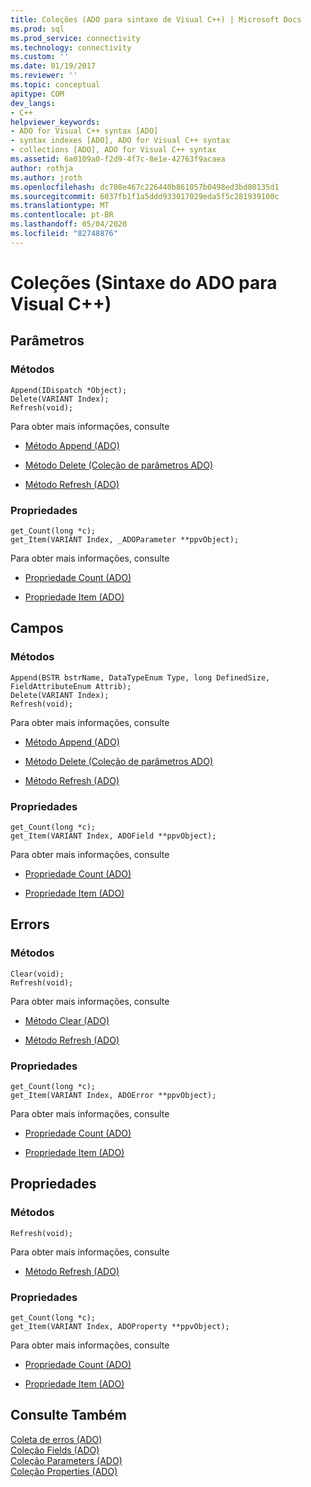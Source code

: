 ```yaml
---
title: Coleções (ADO para sintaxe de Visual C++) | Microsoft Docs
ms.prod: sql
ms.prod_service: connectivity
ms.technology: connectivity
ms.custom: ''
ms.date: 01/19/2017
ms.reviewer: ''
ms.topic: conceptual
apitype: COM
dev_langs:
- C++
helpviewer_keywords:
- ADO for Visual C++ syntax [ADO]
- syntax indexes [ADO], ADO for Visual C++ syntax
- collections [ADO], ADO for Visual C++ syntax
ms.assetid: 6a0109a0-f2d9-4f7c-8e1e-42763f9acaea
author: rothja
ms.author: jroth
ms.openlocfilehash: dc708e467c226440b861057b0498ed3bd80135d1
ms.sourcegitcommit: 6037fb1f1a5ddd933017029eda5f5c281939100c
ms.translationtype: MT
ms.contentlocale: pt-BR
ms.lasthandoff: 05/04/2020
ms.locfileid: "82748876"
---
```

# <a name="collections-ado-for-visual-c-syntax"></a>Coleções (Sintaxe do ADO para Visual C++)
## <a name="parameters"></a>Parâmetros  
  
### <a name="methods"></a>Métodos  
  
```  
Append(IDispatch *Object);  
Delete(VARIANT Index);  
Refresh(void);  
```  
  
 Para obter mais informações, consulte  
  
-   [Método Append (ADO)](../../../ado/reference/ado-api/append-method-ado.md)  
  
-   [Método Delete (Coleção de parâmetros ADO)](../../../ado/reference/ado-api/delete-method-ado-parameters-collection.md)  
  
-   [Método Refresh (ADO)](../../../ado/reference/ado-api/refresh-method-ado.md)  
  
### <a name="properties"></a>Propriedades  
  
```  
get_Count(long *c);  
get_Item(VARIANT Index, _ADOParameter **ppvObject);  
```  
  
 Para obter mais informações, consulte  
  
-   [Propriedade Count (ADO)](../../../ado/reference/ado-api/count-property-ado.md)  
  
-   [Propriedade Item (ADO)](../../../ado/reference/ado-api/item-property-ado.md)  
  
## <a name="fields"></a>Campos  
  
### <a name="methods"></a>Métodos  
  
```  
Append(BSTR bstrName, DataTypeEnum Type, long DefinedSize, FieldAttributeEnum Attrib);  
Delete(VARIANT Index);  
Refresh(void);  
```  
  
 Para obter mais informações, consulte  
  
-   [Método Append (ADO)](../../../ado/reference/ado-api/append-method-ado.md)  
  
-   [Método Delete (Coleção de parâmetros ADO)](../../../ado/reference/ado-api/delete-method-ado-parameters-collection.md)  
  
-   [Método Refresh (ADO)](../../../ado/reference/ado-api/refresh-method-ado.md)  
  
### <a name="properties"></a>Propriedades  
  
```  
get_Count(long *c);  
get_Item(VARIANT Index, ADOField **ppvObject);  
```  
  
 Para obter mais informações, consulte  
  
-   [Propriedade Count (ADO)](../../../ado/reference/ado-api/count-property-ado.md)  
  
-   [Propriedade Item (ADO)](../../../ado/reference/ado-api/item-property-ado.md)  
  
## <a name="errors"></a>Errors  
  
### <a name="methods"></a>Métodos  
  
```  
Clear(void);  
Refresh(void);  
```  
  
 Para obter mais informações, consulte  
  
-   [Método Clear (ADO)](../../../ado/reference/ado-api/clear-method-ado.md)  
  
-   [Método Refresh (ADO)](../../../ado/reference/ado-api/refresh-method-ado.md)  
  
### <a name="properties"></a>Propriedades  
  
```  
get_Count(long *c);  
get_Item(VARIANT Index, ADOError **ppvObject);  
```  
  
 Para obter mais informações, consulte  
  
-   [Propriedade Count (ADO)](../../../ado/reference/ado-api/count-property-ado.md)  
  
-   [Propriedade Item (ADO)](../../../ado/reference/ado-api/item-property-ado.md)  
  
## <a name="properties"></a>Propriedades  
  
### <a name="methods"></a>Métodos  
  
```  
Refresh(void);  
```  
  
 Para obter mais informações, consulte  
  
-   [Método Refresh (ADO)](../../../ado/reference/ado-api/refresh-method-ado.md)  
  
### <a name="properties"></a>Propriedades  
  
```  
get_Count(long *c);  
get_Item(VARIANT Index, ADOProperty **ppvObject);  
```  
  
 Para obter mais informações, consulte  
  
-   [Propriedade Count (ADO)](../../../ado/reference/ado-api/count-property-ado.md)  
  
-   [Propriedade Item (ADO)](../../../ado/reference/ado-api/item-property-ado.md)  
  
## <a name="see-also"></a>Consulte Também  
 [Coleta de erros (ADO)](../../../ado/reference/ado-api/errors-collection-ado.md)   
 [Coleção Fields (ADO)](../../../ado/reference/ado-api/fields-collection-ado.md)   
 [Coleção Parameters (ADO)](../../../ado/reference/ado-api/parameters-collection-ado.md)   
 [Coleção Properties (ADO)](../../../ado/reference/ado-api/properties-collection-ado.md)

